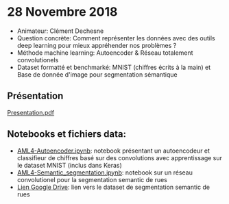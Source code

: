 # 28 Novembre 2018
- Animateur: Clément Dechesne
- Question concrète: Comment représenter les données avec des outils deep learning pour mieux appréhender nos problèmes ?
- Méthode machine learning: Autoencoder & Réseau totalement convolutionels
- Dataset formatté et benchmarké: MNIST (chiffres écrits à la main) et Base de donnée d'image pour segmentation sémantique

## Présentation
[Presentation.pdf](https://github.com/amlb/amlb.github.io/blob/master/2018-11-28_Outils_deep_learning/Presentation.pdf)

## Notebooks et fichiers data:
- [AML4-Autoencoder.ipynb](https://github.com/amlb/amlb.github.io/blob/master/2018-11-28_Outils_deep_learning/AML4-Autoencoder): notebook présentant un autoencodeur et classifieur de chiffres basé sur des convolutions avec apprentissage sur le dataset MNIST (inclus dans Keras)
- [AML4-Semantic_segmentation.ipynb](https://github.com/amlb/amlb.github.io/blob/master/2018-11-28_Outils_deep_learning/AML4-Semantic_segmentation.ipynb): notebook sur un réseau convolutionel pour la segmentation semantic de rues
- [Lien Google Drive](https://drive.google.com/file/d/0B0d9ZiqAgFkiOHR1NTJhWVJMNEU/view): lien vers le dataset de segmentation semantic de rues
